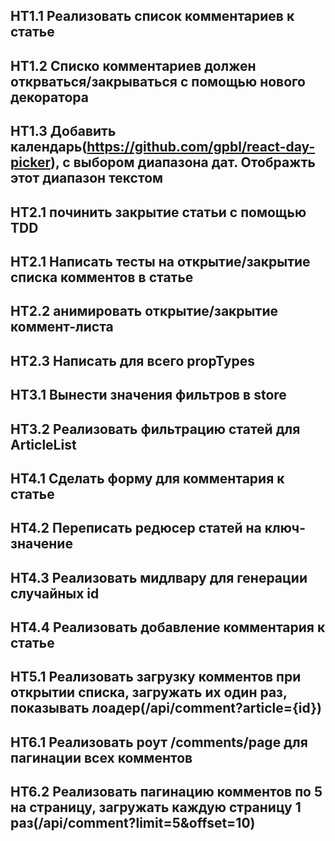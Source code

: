## HT1.1 Реализовать список комментариев к статье
## HT1.2 Списко комментариев должен открваться/закрываться с помощью нового декоратора
## HT1.3 Добавить календарь(https://github.com/gpbl/react-day-picker), с выбором диапазона дат. Отображть этот диапазон текстом

## HT2.1 починить закрытие статьи с помощью TDD
## HT2.1 Написать тесты на открытие/закрытие списка комментов в статье
## HT2.2 анимировать открытие/закрытие коммент-листа
## HT2.3 Написать для всего propTypes

## HT3.1 Вынести значения фильтров в store
## HT3.2 Реализовать фильтрацию статей для ArticleList

## HT4.1 Сделать форму для комментария к статье
## HT4.2 Переписать редюсер статей на ключ-значение
## HT4.3 Реализовать мидлвару для генерации случайных id
## HT4.4 Реализовать добавление комментария к статье

## HT5.1 Реализовать загрузку комментов при открытии списка, загружать их один раз, показывать лоадер(/api/comment?article={id})

## HT6.1 Реализовать роут /comments/page для пагинации всех комментов
## HT6.2 Реализовать пагинацию комментов по 5 на страницу, загружать каждую страницу 1 раз(/api/comment?limit=5&offset=10)
